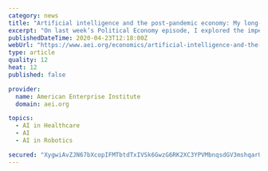 ```yaml
---
category: news
title: "Artificial intelligence and the post-pandemic economy: My long-read Q&A with Roger Bootle"
excerpt: "On last week’s Political Economy episode, I explored the impending economic impact of artificial intelligence with Roger Bootle ... and life is completely different. A healthcare worker looks through a fence at people waiting in line outside NYC Health + Hospitals/Gotham Health Morrisania neighborhood health center, one of New York City ..."
publishedDateTime: 2020-04-23T12:18:00Z
webUrl: "https://www.aei.org/economics/artificial-intelligence-and-the-post-pandemic-economy-my-long-read-qa-with-roger-bootle/"
type: article
quality: 12
heat: 12
published: false

provider:
  name: American Enterprise Institute
  domain: aei.org

topics:
  - AI in Healthcare
  - AI
  - AI in Robotics

secured: "XygwiAvZJN67bXcopIFMTbtdTxIVSk6GwzG6RK2XC3YPVMbnqsdGV3mshqarUPHajp1hKzJ4THVIkrrIVajI/YqQHXrzTOvPU7Kv8zJ07iEUweUOCABuV6Fhz10Hxp9+bd4P9cwge0oTWgqkKqX0T4VtW3pLo+KNwt7scjRGNW6caIGGJNYKC15qGxfYf770oD3YhWKgXO7IXWvb+xaEo8/gpcNTxNmHlT2LFPI1j7sAHXY0+PmwxtxAYrxeD55HkVmLVupbao5vHzrRTVr7D/+WvxoqiyKgMqMTaHNdGB0jd4EHXfMzy43imDbHAHCO;J4YmOEiFp3TH6lDv0ccUog=="
---
```


